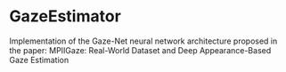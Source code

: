 # GazeEstimator
Implementation of the Gaze-Net neural network architecture proposed in the paper: MPIIGaze: Real-World Dataset and Deep Appearance-Based Gaze Estimation
